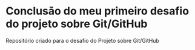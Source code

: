 # Conclusão do meu primeiro desafio do projeto sobre Git/GitHub
Repositório criado para o desafio do Projeto sobre Git/GitHub

